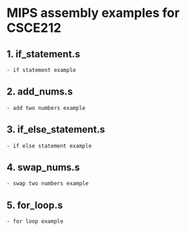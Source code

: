 # MIPS assembly examples for CSCE212
## 1. if_statement.s
    - if statement example
## 2. add_nums.s
    - add two numbers example
## 3. if_else_statement.s
    - if else statement example
## 4. swap_nums.s
    - swap two numbers example
## 5. for_loop.s
    - for loop example